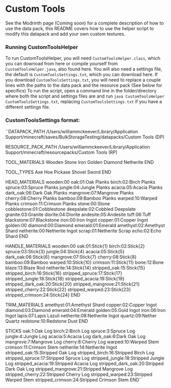 # Custom Tools
See the Modrinth page (Coming soon) for a complete description of how to use the data pack, this README covers how to use the helper script to modify this datapack and add your own custom textures.

### Running CustomToolsHelper
To run CustomToolsHelper, you will need ``CustomToolsHelper.class``, which you can downoad from here or compile yourself from ``CustomToolsHelper.java``, also found here.
You will also need a settings file, the default is ``CustomToolsSettings.txt``, which you can download here.
If you download ``CustomToolsSettings.txt``, you will need to replace a couple lines with the paths to the data pack and the resource pack (See below for specifics)
To run the script, open a command line in the folder/directory where both the script and settings files are and run ``java CustomToolsHelper CustomToolsSettings.txt``, replacing ``CustomToolsSettings.txt`` if you have a different settings file.

### CustomToolsSettings format:
``DATAPACK_PATH
/Users/williammckeever/Library/Application Support/minecraft/saves/BulkStorageTesting/datapacks/Custom Tools (DP)

RESOURCE_PACK_PATH
/Users/williammckeever/Library/Application Support/minecraft/resourcepacks/Custom Tools (RP)

TOOL_MATERIALS
Wooden
Stone
Iron
Golden
Diamond
Netherite
END

TOOL_TYPES
Axe
Hoe
Pickaxe
Shovel
Sword
END


HEAD_MATERIALS
wooden:00
oak:01:Oak Planks
birch:02:Birch Planks
spruce:03:Spruce Planks
jungle:04:Jungle Planks
acacia:05:Acacia Planks
dark_oak:06:Dark Oak Planks
mangrove:07:Mangrove Planks
cherry:08:Cherry Planks
bamboo:09:Bamboo Planks
warped:10:Warped Planks
crimson:11:Crimson Planks
stone:00:Stone
cobblestone:01:Cobblestone
deepslate:02:Cobbled Deepslate
granite:03:Granite
diorite:04:Diorite
andesite:05:Andesite
tuff:06:Tuff
blackstone:07:Blackstone
iron:00:Iron Ingot
copper:01:Copper Ingot
golden:00
diamond:00:Diamond
emerald:01:Emerald
amethyst:02:Amethyst Shard
netherite:00:Netherite Ingot
scrap:01:Netherite Scrap
echo:02:Echo Shard
END

HANDLE_MATERIALS
wooden:00
oak:01:Stick{1}
birch:02:Stick{2}
spruce:03:Stick{3}
jungle:04:Stick{4}
acacia:05:Stick{5}
dark_oak:06:Stick{6}
mangrove:07:Stick{7}
cherry:08:Stick{8}
bamboo:09:Bamboo
warped:10:Stick{10}
crimson:11:Stick{11}
bone:12:Bone
blaze:13:Blaze Rod
netherite:14:Stick{14}
stripped_oak:15:Stick{15}
stripped_birch:16:Stick{16}
stripped_spruce:17:Stick{17}
stripped_jungle:18:Stick{18}
stripped_acacia:19:Stick{19}
stripped_dark_oak:20:Stick{20}
stripped_mangrove:21:Stick{21}
stripped_cherry:22:Stick{22}
stripped_warped:23:Stick{23}
stripped_crimson:24:Stick{24}
END

TRIM_MATERIALS
amethyst:01:Amethyst Shard
copper:02:Copper Ingot
diamond:03:Diamond
emerald:04:Emerald
golden:05:Gold Ingot
iron:06:Iron Ingot
lapis:07:Lapis Lazuli
netherite:08:Netherite Ingot
quartz:09:Nether Quartz
redstone:10:Redstone Dust
END

STICKS
oak:1:Oak Log
birch:2:Birch Log
spruce:3:Spruce Log
jungle:4:Jungle Log
acacia:5:Acacia Log
dark_oak:6:Dark Oak Log
mangrove:7:Mangrove Log
cherry:8:Cherry Log
warped:10:Warped Stem
crimson:11:Crimson Stem
netherite:14:Netherite Ingot
stripped_oak:15:Stripped Oak Log
stripped_birch:16:Stripped Birch Log
stripped_spruce:17:Stripped Spruce Log
stripped_jungle:18:Stripped Jungle Log
stripped_acacia:19:Stripped Acacia Log
stripped_dark_oak:20:Stripped Dark Oak Log
stripped_mangrove:21:Stripped Mangrove Log
stripped_cherry:22:Stripped Cherry Log
stripped_warped:23:Stripped Warped Stem
stripped_crimson:24:Stripped Crimson Stem
END``
